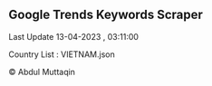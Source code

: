 

## Google Trends Keywords Scraper 
 
Last Update 13-04-2023 , 03:11:00

Country List :
VIETNAM.json



© Abdul Muttaqin 
